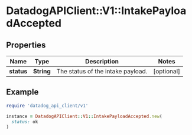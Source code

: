 # DatadogAPIClient::V1::IntakePayloadAccepted

## Properties

| Name       | Type       | Description                       | Notes      |
| ---------- | ---------- | --------------------------------- | ---------- |
| **status** | **String** | The status of the intake payload. | [optional] |

## Example

```ruby
require 'datadog_api_client/v1'

instance = DatadogAPIClient::V1::IntakePayloadAccepted.new(
  status: ok
)
```
